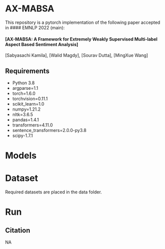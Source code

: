 # AX-MABSA

This repository is a pytorch implementation of the following paper accepted in #### EMNLP 2022 (main):

#### [AX-MABSA: A Framework for Extremely Weakly Supervised Multi-label Aspect Based Sentiment Analysis]

[Sabyasachi Kamila], 
[Walid Magdy], 
[Sourav Dutta], 
[MingXue Wang]

## Requirements

- Python 3.8
- argparse=1.1
- torch=1.6.0
- torchvision=0.11.1
- scikit_learn=1.0
- numpy=1.21.2
- nltk=3.6.5
- pandas=1.4.1
- transformers=4.11.0
- sentence_transformers=2.0.0-py3.8
- scipy-1.7.1

# Models

# Dataset

Required datasets are placed in the data folder.

# Run


## Citation
NA
